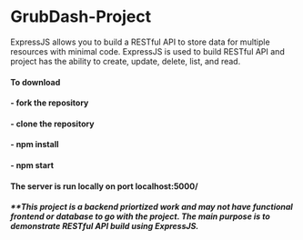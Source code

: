 # GrubDash-Project
ExpressJS allows you to build a RESTful API to store data for multiple resources with minimal code. 
ExpressJS is used to build RESTful API and project has the ability to create, update, delete, list, and read.



#### To download 
#### - **fork** the repository
#### - **clone** the repository
#### - **npm install**
#### - **npm start**

#### The server is run locally on port localhost:5000/

##### **This project is a backend priortized work and may not have functional frontend or database to go with the project. The main purpose is to demonstrate RESTful API build using ExpressJS.
